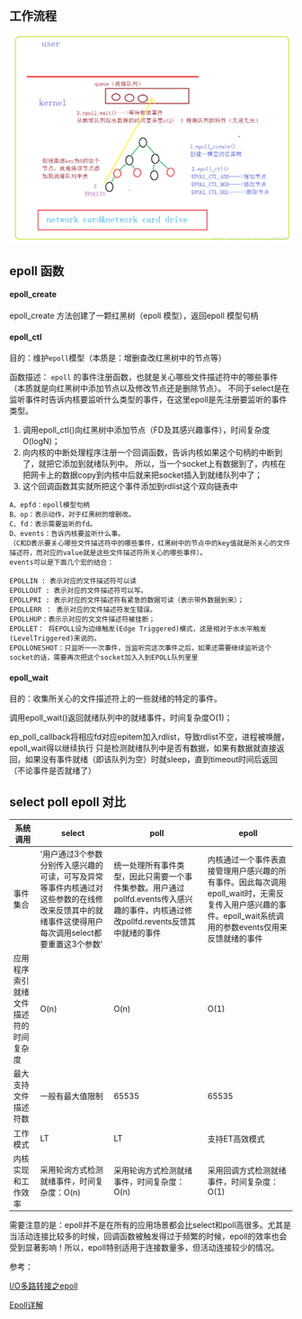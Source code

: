 ## 工作流程
![select-epoll.png](../../img/OSAndNets/select-epoll.png)

## epoll 函数

#### epoll_create

epoll_create 方法创建了一颗红黑树（epoll 模型），返回epoll 模型句柄

#### epoll_ctl
目的：维护`epoll`模型（本质是：增删查改红黑树中的节点等）

函数描述：
`epoll` 的事件注册函数，也就是关心哪些文件描述符中的哪些事件（本质就是向红黑树中添加节点以及修改节点还是删除节点）。
不同于select是在监听事件时告诉内核要监听什么类型的事件，在这里epoll是先注册要监听的事件类型。

1. 调用epoll_ctl()向红黑树中添加节点（FD及其感兴趣事件），时间复杂度O(logN)；
2. 向内核的中断处理程序注册一个回调函数，告诉内核如果这个句柄的中断到了，就把它添加到就绪队列中。 所以，当一个socket上有数据到了，内核在把网卡上的数据copy到内核中后就来把socket插入到就绪队列中了；
3. 这个回调函数其实就所把这个事件添加到rdlist这个双向链表中
```$xslt
A、epfd：epoll模型句柄
B、op：表示动作，对于红黑树的增删改。
C、fd：表示需要监听的fd。
D、events：告诉内核要监听什么事。
（C和D表示要关心哪些文件描述符中的哪些事件，红黑树中的节点中的key值就是所关心的文件描述符，而对应的value就是这些文件描述符所关心的哪些事件）。
events可以是下面几个宏的结合：

EPOLLIN : 表示对应的文件描述符可以读
EPOLLOUT : 表示对应的文件描述符可以写。
EPOLLPRI : 表示对应的文件描述符有紧急的数据可读（表示带外数据到来）；
EPOLLERR ： 表示对应的文件描述符发生错误。
EPOLLHUP：表⽰示对应的⽂文件描述符被挂断；
EPOLLET： 将EPOLL设为边缘触发(Edge Triggered)模式，这是相对于⽔水平触发(LevelTriggered)来说的。
EPOLLONESHOT：只监听⼀一次事件，当监听完这次事件之后，如果还需要继续监听这个socket的话，需要再次把这个socket加⼊入到EPOLL队列⾥里
```

#### epoll_wait
目的：收集所关心的文件描述符上的一些就绪的特定的事件。

调用epoll_wait()返回就绪队列中的就绪事件，时间复杂度O(1)；

ep_poll_callback将相应fd对应epitem加入rdlist，导致rdlist不空，进程被唤醒，epoll_wait得以继续执行
只是检测就绪队列中是否有数据，如果有数据就直接返回，如果没有事件就绪（即该队列为空）时就sleep，直到timeout时间后返回（不论事件是否就绪了）

## select poll epoll 对比

系统调用 | select | poll | epoll
---|---|---|---
事件集合 | '用户通过3个参数分别传入感兴趣的可读，可写及异常等事件内核通过对这些参数的在线修改来反馈其中的就绪事件这使得用户每次调用select都要重置这3个参数' | 统一处理所有事件类型，因此只需要一个事件集参数。用户通过pollfd.events传入感兴趣的事件，内核通过修改pollfd.revents反馈其中就绪的事件 | 内核通过一个事件表直接管理用户感兴趣的所有事件。因此每次调用epoll_wait时，无需反复传入用户感兴趣的事件。epoll_wait系统调用的参数events仅用来反馈就绪的事件
应用程序索引就绪文件描述符的时间复杂度 | O(n) | O(n) | O(1)
最大支持文件描述符数| 一般有最大值限制 |65535 | 65535
工作模式 | LT | LT | 支持ET高效模式
内核实现和工作效率 | 采用轮询方式检测就绪事件，时间复杂度：O(n) | 采用轮询方式检测就绪事件，时间复杂度：O(n) | 采用回调方式检测就绪事件，时间复杂度：O(1)



需要注意的是：epoll并不是在所有的应用场景都会比select和poll高很多。尤其是当活动连接比较多的时候，回调函数被触发得过于频繁的时候，epoll的效率也会受到显著影响！所以，epoll特别适用于连接数量多，但活动连接较少的情况。


参考：

[I/O多路转接之epoll](https://blog.csdn.net/qq_34992845/article/details/76407367)

[Epoll详解](https://blog.csdn.net/yangguosb/article/details/80403432)